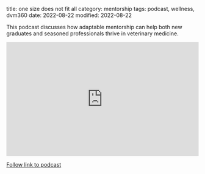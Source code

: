 title: one size does not fit all
category: mentorship
tags: podcast, wellness, dvm360
date: 2022-08-22
modified: 2022-08-22

This podcast discusses how adaptable mentorship can help both new graduates and seasoned professionals thrive in veterinary medicine.

<iframe width="100%" height="300" src="https://embeds.audioboom.com/posts/8128349/embed/v4" style="background-color: transparent; display: block; padding: 0; width: 100%; max-width: 700px;" frameborder="0" allowtransparency="allowtransparency" scrolling="no" title="Audioboom player" allow="autoplay" sandbox="allow-downloads allow-forms allow-popups allow-same-origin allow-scripts allow-storage-access-by-user-activation allow-top-navigation-by-user-activation"></iframe>

[Follow link to podcast](https://www.dvm360.com/view/one-size-does-not-fit-all-mentorship-and-professional-excellence)
